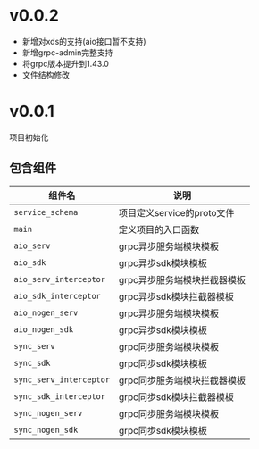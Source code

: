 # v0.0.2

+ 新增对xds的支持(aio接口暂不支持)
+ 新增grpc-admin完整支持
+ 将grpc版本提升到1.43.0
+ 文件结构修改

# v0.0.1

项目初始化

## 包含组件

| 组件名                  | 说明                         |
| ----------------------- | ---------------------------- |
| `service_schema`        | 项目定义service的proto文件   |
| `main`                  | 定义项目的入口函数           |
| `aio_serv`              | grpc异步服务端模块模板       |
| `aio_sdk`               | grpc异步sdk模块模板          |
| `aio_serv_interceptor`  | grpc异步服务端模块拦截器模板 |
| `aio_sdk_interceptor`   | grpc异步sdk模块拦截器模板    |
| `aio_nogen_serv`        | grpc异步服务端模块模板       |
| `aio_nogen_sdk`         | grpc异步sdk模块模板          |
| `sync_serv`             | grpc同步服务端模块模板       |
| `sync_sdk`              | grpc同步sdk模块模板          |
| `sync_serv_interceptor` | grpc同步服务端模块拦截器模板 |
| `sync_sdk_interceptor`  | grpc同步sdk模块拦截器模板    |
| `sync_nogen_serv`       | grpc同步服务端模块模板       |
| `sync_nogen_sdk`        | grpc同步sdk模块模板          |
